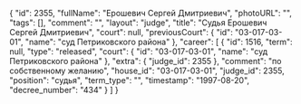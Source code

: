{
    "id": 2355,
    "fullName": "Ерошевич Сергей Дмитриевич",
    "photoURL": "",
    "tags": [],
    "comment": "",
    "layout": "judge",
    "title": "Судья Ерошевич Сергей Дмитриевич",
    "court": null,
    "previousCourt": {
        "id": "03-017-03-01",
        "name": "суд Петриковского района"
    },
    "career": [
        {
            "id": 1516,
            "term": null,
            "type": "released",
            "court": {
                "id": "03-017-03-01",
                "name": "суд Петриковского района"
            },
            "extra": {
                "judge_id": 2355
            },
            "comment": "по собственному желанию",
            "house_id": "03-017-03-01",
            "judge_id": 2355,
            "position": "судья",
            "term_type": "",
            "timestamp": "1997-08-20",
            "decree_number": "434"
        }
    ]
}